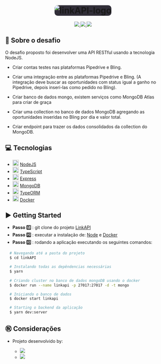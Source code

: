 <h1 align="center">
  <img style="background-color: #312e38; border-radius: 10px;" alt="linkAPI-logo" src="https://media.glassdoor.com/sqll/2469862/linkapi-squarelogo-1552545271182.png" />
</h1>

<p align="center">
  <a href="https://nodejs.org/en/">
    <img src="https://img.shields.io/badge/-NodeJS-006400?style=flat&logo=Node.js&logoColor=#339933" />
  </a>
  <a href="https://www.typescriptlang.org/">
    <img src="https://img.shields.io/badge/-TypeScript-007ACC?style=flat&logo=TypeScript&logoColor=#007ACC" />
  </a>
  <a href="https://www.mongodb.com/">
    <img src="https://img.shields.io/badge/-MongoDB-47A248?style=flat&logo=MongoDB&logoColor=006400" />
  </a>
</p>

## 🔖 Sobre o desafio

O desafio proposto foi desenvolver uma API RESTful usando a tecnologia NodeJS.

- Criar contas testes nas plataformas Pipedrive e Bling.

- Criar uma integração entre as plataformas Pipedrive e Bling. (A integração deve buscar as oportunidades com status igual a ganho no Pipedrive, depois inseri-las como pedido no Bling).

- Criar banco de dados mongo, existem serviços como MongoDB Atlas para criar de graça

- Criar uma collection no banco de dados MongoDB agregando as oportunidades inseridas no Bling por dia e valor total.

- Criar endpoint para trazer os dados consolidados da collection do MongoDB.

## 💻 Tecnologias

- <img width="20px" src="https://img.icons8.com/color/2x/nodejs.png" /> [NodeJS](https://nodejs.org/en/ 'NodeJS')
- <img width="20px" src="https://img.icons8.com/color/2x/typescript.png" /> [TypeScript](https://www.typescriptlang.org/ 'TypeScript')
- <img width="20px" src="https://res.cloudinary.com/practicaldev/image/fetch/s--00h6CjGb--/c_limit%2Cf_auto%2Cfl_progressive%2Cq_auto%2Cw_880/https://www.maxrooted.com/panduan-membangun-rest-api-expressjs-mysql/cover.png" /> [Express](https://expressjs.com/ 'Express')
- <img width="20px" src="https://img.icons8.com/color/2x/mongodb.png"/> [MongoDB](https://www.mongodb.com/ 'MongoDB')
- <img width="20px" src="https://avatars2.githubusercontent.com/u/20165699?s=400&v=4" /> [TypeORM](https://typeorm.io/#/ 'TypeORM')
- <img width="20px" src="https://img.icons8.com/dusk/2x/docker.png" /> [Docker](https://www.docker.com/ 'Docker')

## ▶️ Getting Started

- **Passo 1️⃣** : git clone do projeto [LinkAPI](https://github.com/rafaelsanzio/linkAPI 'linkAPI')
- **Passo 2️⃣** : executar a instalação de: [Node](https://nodejs.org/en/ 'Node') e [Docker](https://www.docker.com/ 'Docker')
- **Passo 3️⃣** : rodando a aplicação executando os seguintes comandos:

```bash
  # Navegando até a pasta do projeto
  $ cd linkAPI

  # Instalando todas as depêndencias necessárias
  $ yarn
  
  # Criando cluster no banco de dados mongoDB usando o docker
  $ docker run --name linkapi -p 27017:27017 -d -t mongo

  # Iniciando o banco de dados
  $ docker start linkapi

  # Starting o backend da aplicação
  $ yarn dev:server
```

## ㊗️ Considerações

- Projeto desenvolvido by:

  - <a href="https://github.com/rafaelsanzio">
      <img src="https://img.shields.io/badge/-Rafael%20Sanzio-000000?style=flat&logo=GitHub&logoColor=#000000" />
    </a>

  - <a href="https://www.linkedin.com/in/rafael-sanzio-012778143/">
      <img src="https://img.shields.io/badge/-Rafael%20Sanzio-0077B5?style=flat&logo=LinkedIN&logoColor=#000000" />
    </a>
